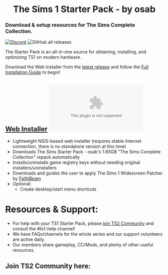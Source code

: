 <h1 align=center>The Sims 1 Starter Pack - by osab </h1> 

### Download & setup resources for The Sims Complete Collection.

[![Discord](https://img.shields.io/discord/912700195249197086?color=fa807a&label=osab%27s%20TS2%20Community%20Discord%20Server&logo=Discord&logoColor=white)](https://discord.com/servers/ts2-community-912700195249197086)  ![GitHub all releases](https://img.shields.io/github/downloads/voicemxil/TS-Starter-Pack/total)

The Starter Pack is an all-in-one source for obtaining, installing, and optimizing TS1 on modern hardware. 

Download the Web Installer from the [latest release](https://github.com/voicemxil/TS-Starter-Pack/releases/latest) and follow the [Full Installation Guide](https://docs.google.com/document/d/1gKoQyXQKPA9hTtywt8OWEZzb4-9615uaSlibAPGb5Oc/edit) to begin!

## [Web Installer](https://github.com/voicemxil/TS-Starter-Pack/releases/latest) ![GitHub file size in bytes](https://img.shields.io/github/size/voicemxil/TS-Starter-Pack/bin/Web%20Installer/TSStarterPack.WebInstaller-v11.exe?branch=v11)
- Lightweight NSIS-based web installer (requires stable Internet connection, there is no standalone version at this time)
- Downloads The Sims Starter Pack - osab's 1.65GB "The Sims Complete Collection" repack automatically 
- Installs/uninstalls game registry keys without needing original installers/uninstallers
- Downloads and guides the user to apply The Sims 1 Widescreen Patcher by [FaithBeam](https://github.com/FaithBeam)
- Optional:
    - Create desktop/start menu shortcuts

# Resources & Support:
- For help with your TS1 Starter Pack, please [join TS2 Community](https://discord.gg/ts2-community-912700195249197086) and consult the #ts1-help channel! 
- We have FAQs/channels for the whole series and our support volunteers are active daily.
- Our members share gameplay, CC/Mods, and plenty of other useful resources.
## Join TS2 Community here:
[<img src="https://discordapp.com/api/guilds/912700195249197086/widget.png?style=banner3" alt="">](https://discord.gg/ts2-community-912700195249197086)

